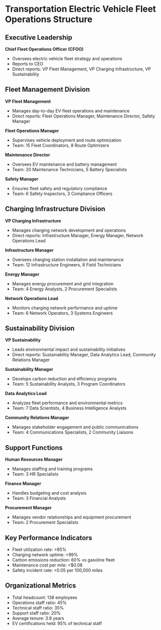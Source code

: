 # Transportation Electric Vehicle Fleet Operations Structure

## Executive Leadership
**Chief Fleet Operations Officer (CFOO)**
- Oversees electric vehicle fleet strategy and operations
- Reports to CEO
- Direct reports: VP Fleet Management, VP Charging Infrastructure, VP Sustainability

## Fleet Management Division
**VP Fleet Management**
- Manages day-to-day EV fleet operations and maintenance
- Direct reports: Fleet Operations Manager, Maintenance Director, Safety Manager

**Fleet Operations Manager**
- Supervises vehicle deployment and route optimization
- Team: 15 Fleet Coordinators, 8 Route Optimizers

**Maintenance Director**
- Oversees EV maintenance and battery management
- Team: 20 Maintenance Technicians, 5 Battery Specialists

**Safety Manager**
- Ensures fleet safety and regulatory compliance
- Team: 6 Safety Inspectors, 3 Compliance Officers

## Charging Infrastructure Division
**VP Charging Infrastructure**
- Manages charging network development and operations
- Direct reports: Infrastructure Manager, Energy Manager, Network Operations Lead

**Infrastructure Manager**
- Oversees charging station installation and maintenance
- Team: 12 Infrastructure Engineers, 8 Field Technicians

**Energy Manager**
- Manages energy procurement and grid integration
- Team: 4 Energy Analysts, 2 Procurement Specialists

**Network Operations Lead**
- Monitors charging network performance and uptime
- Team: 6 Network Operators, 3 Systems Engineers

## Sustainability Division
**VP Sustainability**
- Leads environmental impact and sustainability initiatives
- Direct reports: Sustainability Manager, Data Analytics Lead, Community Relations Manager

**Sustainability Manager**
- Develops carbon reduction and efficiency programs
- Team: 5 Sustainability Analysts, 3 Program Coordinators

**Data Analytics Lead**
- Analyzes fleet performance and environmental metrics
- Team: 7 Data Scientists, 4 Business Intelligence Analysts

**Community Relations Manager**
- Manages stakeholder engagement and public communications
- Team: 4 Communications Specialists, 2 Community Liaisons

## Support Functions
**Human Resources Manager**
- Manages staffing and training programs
- Team: 3 HR Specialists

**Finance Manager**
- Handles budgeting and cost analysis
- Team: 3 Financial Analysts

**Procurement Manager**
- Manages vendor relationships and equipment procurement
- Team: 2 Procurement Specialists

## Key Performance Indicators
- Fleet utilization rate: >85%
- Charging network uptime: >99%
- Carbon emissions reduction: 60% vs gasoline fleet
- Maintenance cost per mile: <$0.08
- Safety incident rate: <0.05 per 100,000 miles

## Organizational Metrics
- Total headcount: 138 employees
- Operations staff ratio: 45%
- Technical staff ratio: 35%
- Support staff ratio: 20%
- Average tenure: 3.9 years
- EV certifications held: 95% of technical staff
